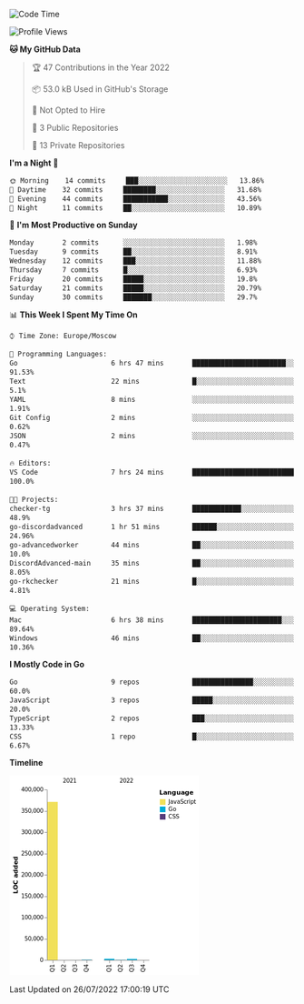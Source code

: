<!--START_SECTION:waka-->
![Code Time](http://img.shields.io/badge/Code%20Time-393%20hrs%2037%20mins-blue)

![Profile Views](http://img.shields.io/badge/Profile%20Views-0-blue)

**🐱 My GitHub Data** 

> 🏆 47 Contributions in the Year 2022
 > 
> 📦 53.0 kB Used in GitHub's Storage 
 > 
> 🚫 Not Opted to Hire
 > 
> 📜 3 Public Repositories 
 > 
> 🔑 13 Private Repositories  
 > 
**I'm a Night 🦉** 

```text
🌞 Morning    14 commits     ███░░░░░░░░░░░░░░░░░░░░░░   13.86% 
🌆 Daytime    32 commits     ████████░░░░░░░░░░░░░░░░░   31.68% 
🌃 Evening    44 commits     ███████████░░░░░░░░░░░░░░   43.56% 
🌙 Night      11 commits     ██░░░░░░░░░░░░░░░░░░░░░░░   10.89%

```
📅 **I'm Most Productive on Sunday** 

```text
Monday       2 commits      ░░░░░░░░░░░░░░░░░░░░░░░░░   1.98% 
Tuesday      9 commits      ██░░░░░░░░░░░░░░░░░░░░░░░   8.91% 
Wednesday    12 commits     ███░░░░░░░░░░░░░░░░░░░░░░   11.88% 
Thursday     7 commits      █░░░░░░░░░░░░░░░░░░░░░░░░   6.93% 
Friday       20 commits     █████░░░░░░░░░░░░░░░░░░░░   19.8% 
Saturday     21 commits     █████░░░░░░░░░░░░░░░░░░░░   20.79% 
Sunday       30 commits     ███████░░░░░░░░░░░░░░░░░░   29.7%

```


📊 **This Week I Spent My Time On** 

```text
⌚︎ Time Zone: Europe/Moscow

💬 Programming Languages: 
Go                       6 hrs 47 mins       ███████████████████████░░   91.53% 
Text                     22 mins             █░░░░░░░░░░░░░░░░░░░░░░░░   5.1% 
YAML                     8 mins              ░░░░░░░░░░░░░░░░░░░░░░░░░   1.91% 
Git Config               2 mins              ░░░░░░░░░░░░░░░░░░░░░░░░░   0.62% 
JSON                     2 mins              ░░░░░░░░░░░░░░░░░░░░░░░░░   0.47%

🔥 Editors: 
VS Code                  7 hrs 24 mins       █████████████████████████   100.0%

🐱‍💻 Projects: 
checker-tg               3 hrs 37 mins       ████████████░░░░░░░░░░░░░   48.9% 
go-discordadvanced       1 hr 51 mins        ██████░░░░░░░░░░░░░░░░░░░   24.96% 
go-advancedworker        44 mins             ██░░░░░░░░░░░░░░░░░░░░░░░   10.0% 
DiscordAdvanced-main     35 mins             ██░░░░░░░░░░░░░░░░░░░░░░░   8.05% 
go-rkchecker             21 mins             █░░░░░░░░░░░░░░░░░░░░░░░░   4.81%

💻 Operating System: 
Mac                      6 hrs 38 mins       ██████████████████████░░░   89.64% 
Windows                  46 mins             ██░░░░░░░░░░░░░░░░░░░░░░░   10.36%

```

**I Mostly Code in Go** 

```text
Go                       9 repos             ███████████████░░░░░░░░░░   60.0% 
JavaScript               3 repos             █████░░░░░░░░░░░░░░░░░░░░   20.0% 
TypeScript               2 repos             ███░░░░░░░░░░░░░░░░░░░░░░   13.33% 
CSS                      1 repo              █░░░░░░░░░░░░░░░░░░░░░░░░   6.67%

```


**Timeline**

![Chart not found](https://raw.githubusercontent.com/jeezft/jeezft/main/charts/bar_graph.png) 


 Last Updated on 26/07/2022 17:00:19 UTC
<!--END_SECTION:waka-->
